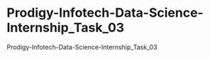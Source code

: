 # Prodigy-Infotech-Data-Science-Internship_Task_03
Prodigy-Infotech-Data-Science-Internship_Task_03

